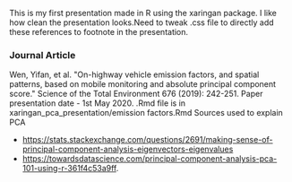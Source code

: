 This is my first presentation made in R using the xaringan package. I like how clean the presentation looks.Need to tweak .css file to directly add these references to footnote in the presentation.
### Journal Article
Wen, Yifan, et al. "On-highway vehicle emission factors, and spatial patterns, based on mobile monitoring and absolute principal component score." Science of the Total Environment 676 (2019): 242-251.
Paper presentation date - 1st May 2020.
.Rmd file is in xaringan_pca_presentation/emission factors.Rmd
Sources used to explain PCA
- https://stats.stackexchange.com/questions/2691/making-sense-of-principal-component-analysis-eigenvectors-eigenvalues
- https://towardsdatascience.com/principal-component-analysis-pca-101-using-r-361f4c53a9ff.

